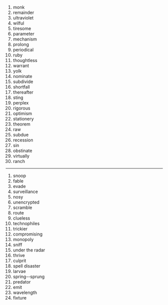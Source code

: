 1. monk
2. remainder
3. ultraviolet
4. wilful
5. tiresome
6. parameter
7. mechanism
8. prolong
9. periodical
10. ruby
11. thoughtless
12. warrant
13. yolk
14. nominate
15. subdivide
16. shortfall
17. thereafter
18. sting
19. perplex
20. rigorous
21. optimism
22. stationery
23. theorem
24. raw
25. subdue
26. recession
27. sin
28. obstinate
29. virtually
30. ranch

********

<privacy>

1. snoop
2. fable
3. evade
4. surveillance
5. nosy
6. unencrypted
7. scramble
8. route
9. clueless
10. technophiles
11. trickier
12. compromising
13. monopoly
14. sniff
15. under the radar
16. thrive
17. culprit
18. spell disaster
19. larvae
20. spring--sprung
21. predator
22. emit
23. wavelength
24. fixture

